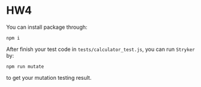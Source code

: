# HW4

You can install package through:

```shell
npm i
```

After finish your test code in `tests/calculator_test.js`, you can run `Stryker` by:

```shell
npm run mutate
```

to get your mutation testing result.